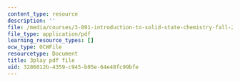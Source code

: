 ```yaml
---
content_type: resource
description: ''
file: /media/courses/3-091-introduction-to-solid-state-chemistry-fall-2018/3286012b4359c945b05e64e48fc99bfe_Ep7mkm_T0Po.pdf
file_type: application/pdf
learning_resource_types: []
ocw_type: OCWFile
resourcetype: Document
title: 3play pdf file
uid: 3286012b-4359-c945-b05e-64e48fc99bfe
---
```

